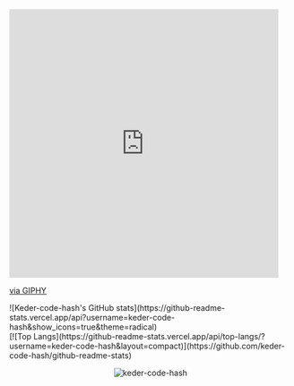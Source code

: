 <iframe src="https://giphy.com/embed/u2pmTWUi0MXjyrMaVj" width="480" height="480" frameBorder="0" class="giphy-embed" allowFullScreen></iframe><p><a href="https://giphy.com/gifs/CapgeminiIndia-coding-techchallenge2020-techchallenge-u2pmTWUi0MXjyrMaVj">via GIPHY</a></p>
![Keder-code-hash's GitHub stats](https://github-readme-stats.vercel.app/api?username=keder-code-hash&show_icons=true&theme=radical)
<br/>
[![Top Langs](https://github-readme-stats.vercel.app/api/top-langs/?username=keder-code-hash&layout=compact)](https://github.com/keder-code-hash/github-readme-stats)
<!-- 
[![Anurag's GitHub stats](https://github-readme-stats.vercel.app/api?username=keder-code-hash)](https://github.com/anuraghazra/github-readme-stats)
![Anurag's GitHub stats](https://github-readme-stats.vercel.app/api?username=keder-code-hash&hide=contribs,prs) -->

<p align="center"> <img src="https://komarev.com/ghpvc/?username=keder-code-hash&label=Profile%20views&color=0e75b6&style=flat" alt="keder-code-hash" /> </p>
